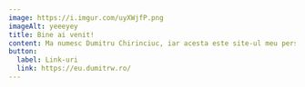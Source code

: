 ```yaml
---
image: https://i.imgur.com/uyXWjfP.png
imageAlt: yeeeyey
title: Bine ai venit!
content: Ma numesc Dumitru Chirinciuc, iar acesta este site-ul meu personal.
button:
  label: Link-uri
  link: https://eu.dumitrw.ro/
---
```

